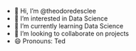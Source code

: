 - 👋 Hi, I’m @theodoredesclee
- 👀 I’m interested in Data Science
- 🌱 I’m currently learning Data Science
- 💞️ I’m looking to collaborate on projects
- 😄 Pronouns: Ted


<!---
theodoredesclee/theodoredesclee is a ✨ special ✨ repository because its `README.md` (this file) appears on your GitHub profile.
You can click the Preview link to take a look at your changes.
--->
